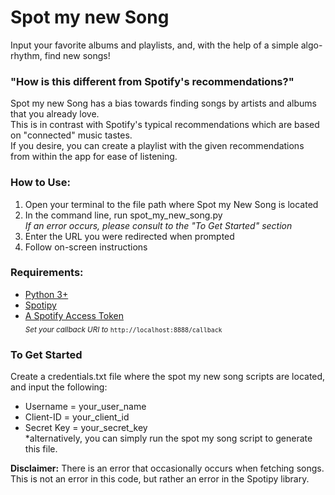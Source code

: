 # Spot my new Song
Input your favorite albums and playlists, and, with the help of a simple algo-rhythm, find new songs!  

### "How is this different from Spotify's recommendations?"  
Spot my new Song has a bias towards finding songs by artists and albums that you already love.  
This is in contrast with Spotify's typical recommendations which are based on "connected" music tastes.  
If you desire, you can create a playlist with the given recommendations from within the app for ease of listening.

### How to Use:
  1. Open your terminal to the file path where Spot my New Song is located
  1. In the command line, run spot_my_new_song.py  
        *If an error occurs, please consult to the "To Get Started" section*
  1. Enter the URL you were redirected when prompted
  1. Follow on-screen instructions

### Requirements:
* [Python 3+](https://www.python.org/)
* [Spotipy](https://github.com/plamere/spotipy)  
* [A Spotify Access Token](https://developer.spotify.com/my-applications/#!/)  
<sub>*Set your callback URI to* ```http://localhost:8888/callback```<sub>

### To Get Started
Create a credentials.txt file where the spot my new song scripts are located, and input the following:  
  * Username = your_user_name  
  * Client-ID = your_client_id  
  * Secret Key = your_secret_key  
  *alternatively, you can simply run the spot my song script to generate this file.

**Disclaimer:** There is an error that occasionally occurs when fetching songs. This is not an error in this code, but rather an error in the Spotipy library.
